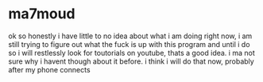 # ma7moud
ok so honestly i have little to no idea about what i am doing right now, i am still trying to figure out what the fuck is up with this program and until i do so i will restlessly look for toutorials on youtube, thats a good idea. i ma not sure why i havent though about it before. i think i will do that now, probably after my phone connects
